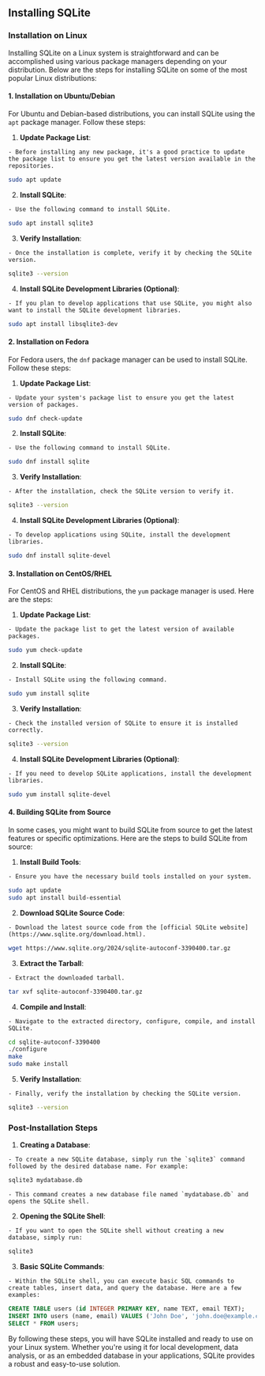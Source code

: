 

## Installing SQLite

### Installation on Linux

Installing SQLite on a Linux system is straightforward and can be accomplished using various package managers depending on your distribution. Below are the steps for installing SQLite on some of the most popular Linux distributions:

#### 1. Installation on Ubuntu/Debian

For Ubuntu and Debian-based distributions, you can install SQLite using the `apt` package manager. Follow these steps:

  1. **Update Package List**:

    - Before installing any new package, it's a good practice to update the package list to ensure you get the latest version available in the repositories.

```bash
sudo apt update
```

  2. **Install SQLite**:

    - Use the following command to install SQLite.

```bash
sudo apt install sqlite3
```

  3. **Verify Installation**:

    - Once the installation is complete, verify it by checking the SQLite version.

```bash
sqlite3 --version
```

  4. **Install SQLite Development Libraries (Optional)**:

    - If you plan to develop applications that use SQLite, you might also want to install the SQLite development libraries.

```bash
sudo apt install libsqlite3-dev
```

#### 2. Installation on Fedora

For Fedora users, the `dnf` package manager can be used to install SQLite. Follow these steps:

  1. **Update Package List**:

    - Update your system's package list to ensure you get the latest version of packages.

```bash
sudo dnf check-update
```

  2. **Install SQLite**:

    - Use the following command to install SQLite.

```bash
sudo dnf install sqlite
```

  3. **Verify Installation**:

    - After the installation, check the SQLite version to verify it.

```bash
sqlite3 --version
```

  4. **Install SQLite Development Libraries (Optional)**:

    - To develop applications using SQLite, install the development libraries.

```bash
sudo dnf install sqlite-devel
```

#### 3. Installation on CentOS/RHEL

For CentOS and RHEL distributions, the `yum` package manager is used. Here are the steps:

  1. **Update Package List**:

    - Update the package list to get the latest version of available packages.

```bash
sudo yum check-update
```

  2. **Install SQLite**:

    - Install SQLite using the following command.

```bash
sudo yum install sqlite
```

  3. **Verify Installation**:

    - Check the installed version of SQLite to ensure it is installed correctly.

```bash
sqlite3 --version
```

  4. **Install SQLite Development Libraries (Optional)**:

    - If you need to develop SQLite applications, install the development libraries.

```bash
sudo yum install sqlite-devel
```

#### 4. Building SQLite from Source

In some cases, you might want to build SQLite from source to get the latest features or specific optimizations. Here are the steps to build SQLite from source:

  1. **Install Build Tools**:

    - Ensure you have the necessary build tools installed on your system.

```bash
sudo apt update
sudo apt install build-essential
```

  2. **Download SQLite Source Code**:

    - Download the latest source code from the [official SQLite website](https://www.sqlite.org/download.html).

```bash
wget https://www.sqlite.org/2024/sqlite-autoconf-3390400.tar.gz
```

  3. **Extract the Tarball**:

    - Extract the downloaded tarball.

```bash
tar xvf sqlite-autoconf-3390400.tar.gz
```

  4. **Compile and Install**:

    - Navigate to the extracted directory, configure, compile, and install SQLite.

```bash
cd sqlite-autoconf-3390400
./configure
make
sudo make install
```

  5. **Verify Installation**:

    - Finally, verify the installation by checking the SQLite version.

```bash
sqlite3 --version
```

### Post-Installation Steps

  1. **Creating a Database**:

    - To create a new SQLite database, simply run the `sqlite3` command followed by the desired database name. For example:

```bash
sqlite3 mydatabase.db
```

    - This command creates a new database file named `mydatabase.db` and opens the SQLite shell.

  2. **Opening the SQLite Shell**:

    - If you want to open the SQLite shell without creating a new database, simply run:

```bash
sqlite3
```

  3. **Basic SQLite Commands**:

    - Within the SQLite shell, you can execute basic SQL commands to create tables, insert data, and query the database. Here are a few examples:

```sql
CREATE TABLE users (id INTEGER PRIMARY KEY, name TEXT, email TEXT);
INSERT INTO users (name, email) VALUES ('John Doe', 'john.doe@example.com');
SELECT * FROM users;
```

By following these steps, you will have SQLite installed and ready to use on your Linux system. Whether you're using it for local development, data analysis, or as an embedded database in your applications, SQLite provides a robust and easy-to-use solution.
